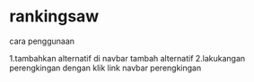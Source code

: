 # rankingsaw

cara penggunaan

1.tambahkan alternatif di navbar tambah alternatif
2.lakukangan perengkingan dengan klik link navbar perengkingan


